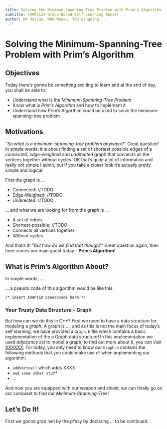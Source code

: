 ```yaml
---
title: Solving the Minimum-Spanning-Tree Problem with Prim’s Algorithm
subtitle: COMP2123 Group-Based Self-Learning Report
author: MA Rutian, MAO Wenxu, YAO Qingning
---
```

# Solving the Minimum-Spanning-Tree Problem with Prim’s Algorithm
## Objectives
Today there’s gonna be something exciting to learn and at the end of day, you shall be able to:
- Understand what is the *Minimum-Spanning-Tree Problem*
- Know what is *Prim’s Algorithm* and how to implement it
- Understand how Prim’s Algorthim could be used to solve the minimum-spanning-tree problem

## Motivations
*”So what is a minimum-spanning-tree problem anyways?”*
Great question! In simple words, it is about finding a set of shortest possible edges of a *connected*, *edge-weighted* and *undirected* graph that connects all the vertices together without cycles. OK that’s quite a lot of information and really not simple I admit, but if you take a closer look it’s actually pretty simple and logical:

First the graph is …
- Connected: //TODO
- Edge-Weighted: //TODO
- Undirected: //TODO

… and what we are looking for from the graph is … 
- A set of edges
- Shortest-possible: //TODO
- Connects all vertices together
- Without cycles

And that’s it!
*”But how do we find that though?”*
Great question again, then here comes our main guest today - **Prim’s Algorithm**!

## What is Prim’s Algorithm About?
In simple words, … 

… a pseudo code of this algorithm would be like this:
```
/* insert ADAPTED pseudocode here */
```

### Your Trusty Data Structure - Graph
But how can we do this in C++? First we need to have  a data structure for modeling a *graph*. A graph is …, and as this is not the main focus of today’s self learning, we have provided a `Graph.h` file which contains a basic implementation of the a Graph data structure! In this implementation we used *adjacency list* to model a graph, to find out more about it, you can visit [XXXXXX](LINK_TO_BE_CHANGED!!!). For today, you only need to know our `Graph.h` contains the following methods that you could make use of when implementing our algorithm:

- `addVertex()` which adds XXXX
- `and some other stuff`
- …
 
And now you are equipped with our weapon and shield, we can finally go on our conquest to find our *Minimum-Spanning-Tree*!

## Let’s Do It!
First we gonna grab ‘em by the p*ssy by declaring … to be continued.

